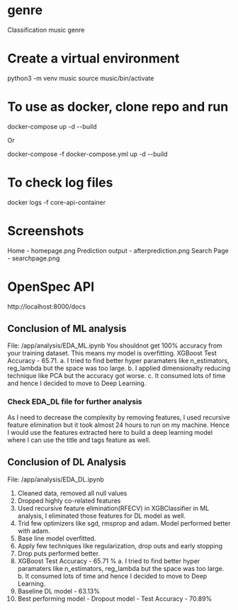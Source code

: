 # genre
Classification music genre

# Create a virtual environment
python3 -m venv music
source music/bin/activate

# To use as docker, clone repo and run
docker-compose up -d --build

Or 

docker-compose -f docker-compose.yml up -d --build

# To check log files
docker logs -f core-api-container

# Screenshots
Home - homepage.png
Prediction output - afterprediction.png
Search Page - searchpage.png

# OpenSpec API
http://localhost:8000/docs

## Conclusion of ML analysis
File: /app/analysis/EDA_ML.ipynb
You shouldnot get 100% accuracy from your training dataset. This means my model is overfitting.
XGBoost Test Accuracy - 65.71. 
    a. I tried to find better hyper paramaters like n_estimators, reg_lambda but the space was too large.
    b. I applied dimensionalty reducing technique like PCA but the accuracy got worse.
    c. It consumed lots of time and hence I decided to move to Deep Learning.

### Check EDA_DL file for further analysis

As I need to decrease the complexity by removing features, I used recursive feature elimination but it took almost 24 hours to run on my machine. 
Hence I would use the features extracted here to build a deep learning model where I can use the title and tags feature as well.

## Conclusion of DL Analysis
File: /app/analysis/EDA_DL.ipynb

1. Cleaned data, removed all null values
2. Dropped highly co-related features
3. Used recursive feature elimination(RFECV) in XGBClassifier in ML analysis, I eliminated those features for DL model as well.
4. Trid few optimizers like sgd, rmsprop and adam. Model performed better with adam.
5. Base line model overfitted.
6. Apply few techniques like regularization, drop outs and early stopping 
7. Drop puts performed better.
8. XGBoost Test Accuracy - 65.71 %
    a. I tried to find better hyper paramaters like n_estimators, reg_lambda but the space was too large.
    b. It consumed lots of time and hence I decided to move to Deep Learning.
9. Baseline DL model - 63.13%
10. Best performing model - Dropout model - Test Accuracy - 70.89%